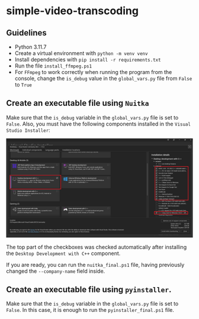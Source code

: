 # simple-video-transcoding
 
## Guidelines
- Python 3.11.7
- Create a virtual environment with ```python -m venv venv```
- Install dependencies with ```pip install -r requirements.txt```
- Run the file `install_ffmpeg.ps1`
- For `FFmpeg` to work correctly when running the program from the console, change the `is_debug` value in the `global_vars.py` file from `False` to `True`

## Create an executable file using `Nuitka`
Make sure that the `is_debug` variable in the `global_vars.py` file is set to `False`. Also, you must have the following components installed in the `Visual Studio Installer`:

![](readme-images\vsi-req.jpg)

The top part of the checkboxes was checked automatically after installing the `Desktop Development with C++` component.

If you are ready, you can run the `nuitka_final.ps1` file, having previously changed the `--company-name` field inside.

## Create an executable file using `pyinstaller`.
Make sure that the `is_debug` variable in the `global_vars.py` file is set to `False`. In this case, it is enough to run the `pyinstaller_final.ps1` file.